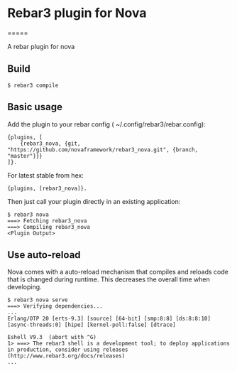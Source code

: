 # Rebar3 plugin for Nova
=====

A rebar plugin for nova

## Build

    $ rebar3 compile

## Basic usage

Add the plugin to your rebar config ( ~/.config/rebar3/rebar.config):

    {plugins, [
        {rebar3_nova, {git, "https://github.com/novaframework/rebar3_nova.git", {branch, "master"}}}
    ]}.

For latest stable from hex:
    
    {plugins, [rebar3_nova]}.

Then just call your plugin directly in an existing application:


    $ rebar3 nova
    ===> Fetching rebar3_nova
    ===> Compiling rebar3_nova
    <Plugin Output>

## Use auto-reload

Nova comes with a auto-reload mechanism that compiles and reloads code that is changed during runtime. This decreases the overall time when developing.

```
$ rebar3 nova serve
===> Verifying dependencies...
...
Erlang/OTP 20 [erts-9.3] [source] [64-bit] [smp:8:8] [ds:8:8:10] [async-threads:0] [hipe] [kernel-poll:false] [dtrace]

Eshell V9.3  (abort with ^G)
1> ===> The rebar3 shell is a development tool; to deploy applications in production, consider using releases (http://www.rebar3.org/docs/releases)
...
```
